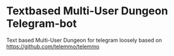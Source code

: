 # Textbased Multi-User Dungeon Telegram-bot
Text based Multi-User Dungeon for telegram loosely based on https://github.com/telemmo/telemmo
